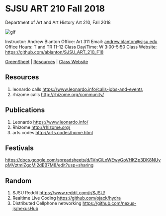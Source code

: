 **SJSU ART 210 Fall 2018**
======================
Department of Art and Art History
Art 210, Fall 2018

![gif](http://i.imgur.com/zdzDxsA.gif)

Instructor: Andrew Blanton
Office: Art 311
Email: andrew.blanton@sjsu.edu
Office Hours: T and TR 11-12
Class Day/Time: W 3:00-5:50
Class Website: https://github.com/ablanton/SJSU_ART_210_F18

[GreenSheet](https://github.com/ablanton/SJSU_ART_210_F18/blob/master/GREENSHEET.md)
| [Resources](https://github.com/ablanton/SJSU_ART_210_F18/blob/master/RESOURCES.md)
| [Class Website](https://github.com/ablanton/SJSU_ART_210_F18)

Resources
---------
1. leonardo calls https://www.leonardo.info/calls-jobs-and-events
2. rhizome calls http://rhizome.org/community/

Publications
------------
1. Leonardo https://www.leonardo.info/
2. Rhizome http://rhizome.org/
3. arts.codes http://arts.codes/home.html

Festivals
---------
https://docs.google.com/spreadsheets/d/1VnCiLoWEwyGoVHKZp3DK8NUypMVztmiZgoMi2dEB7M8/edit?usp=sharing

Random
------
1. SJSU Reddit https://www.reddit.com/r/SJSU/
2. Realtime Live Coding https://github.com/ojack/hydra
3. Distributed Cellphone networking https://github.com/nexus-js/nexusHub

